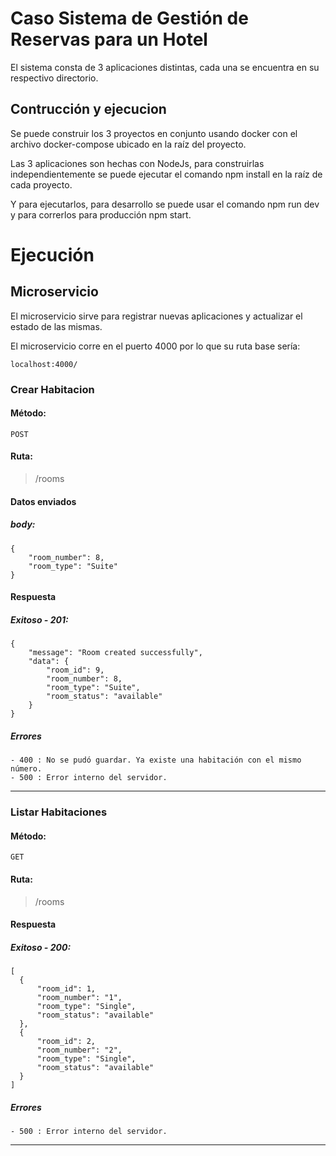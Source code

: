 # Caso Sistema de Gestión de Reservas para un Hotel
El sistema consta de 3 aplicaciones distintas, cada una se encuentra en su respectivo directorio.

## Contrucción y ejecucion
Se puede construir los 3 proyectos en conjunto usando docker con el archivo docker-compose ubicado en la raíz del proyecto.

Las 3 aplicaciones son hechas con NodeJs, para construirlas independientemente se puede ejecutar el comando npm install en la raíz de cada proyecto.

Y para ejecutarlos, para desarrollo se puede usar el comando npm run dev y para correrlos para producción npm start.

# Ejecución
## Microservicio
El microservicio sirve para registrar nuevas aplicaciones y actualizar el estado de las mismas.

El microservicio corre en el puerto 4000 por lo que su ruta base sería:

```localhost:4000/```

### Crear Habitacion
#### Método:
    POST
#### Ruta: 
> /rooms
#### Datos enviados
##### body:
    {
        "room_number": 8,
        "room_type": "Suite"
    }
#### Respuesta
##### Exitoso - 201:
    {
        "message": "Room created successfully",
        "data": {
            "room_id": 9,
            "room_number": 8,
            "room_type": "Suite",
            "room_status": "available"
        }
    }
##### Errores
    - 400 : No se pudó guardar. Ya existe una habitación con el mismo número.
    - 500 : Error interno del servidor.
---
### Listar Habitaciones
#### Método:
    GET
#### Ruta: 
> /rooms
#### Respuesta
##### Exitoso - 200:
    [
      {
          "room_id": 1,
          "room_number": "1",
          "room_type": "Single",
          "room_status": "available"
      },
      {
          "room_id": 2,
          "room_number": "2",
          "room_type": "Single",
          "room_status": "available"
      }
    ]
##### Errores
    - 500 : Error interno del servidor.
---